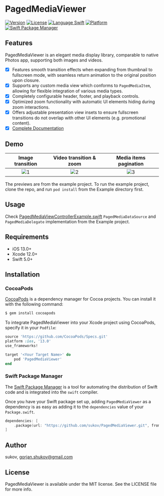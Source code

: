 # PagedMediaViewer

[![Version](https://img.shields.io/cocoapods/v/PagedMediaViewer.svg?style=flat)](https://cocoapods.org/pods/PagedMediaViewer)
[![License](https://img.shields.io/cocoapods/l/PagedMediaViewer.svg?style=flat)](https://cocoapods.org/pods/PagedMediaViewer)
[![Language Swift](https://img.shields.io/badge/Language-Swift%205.0-orange.svg?style=flat)](https://swift.org)
[![Platform](https://img.shields.io/cocoapods/p/PagedMediaViewer.svg?style=flat)](https://cocoapods.org/pods/PagedMediaViewer)
[![Swift Package Manager](https://img.shields.io/badge/Swift_Package_Manager-compatible-orange?style=flat)](https://www.swift.org/package-manager)

## Features

PagedMediaViewer is an elegant media display library, comparable to native Photos app, supporting both images and videos.

  - [x] Features smooth transition effects when expanding from thumbnail to fullscreen mode, with seamless return animation to the original position upon closure.
  - [x] Supports any custom media view which conforms to `PagedMediaItem`, allowing for flexible integration of various media types.
  - [x] Completely configurable header, footer, and playback controls.
  - [x] Optimized zoom functionality with automatic UI elements hiding during zoom interactions.
  - [x] Offers adjustable presentation view insets to ensure fullscreen transitions do not overlap with other UI elements (e.g. promotional content).
  - [x] [Complete Documentation](https://sukov.github.io/PagedMediaViewer/)

## Demo
| Image transition | Video transition & zoom | Media items pagination |
|:---:|:---:|:---:|
|![1](https://github.com/user-attachments/assets/233f6227-7f1e-425a-8709-d6489281f35d)|![2](https://github.com/user-attachments/assets/936afb3a-9b76-4350-87ee-2d41106a350c)|![3](https://github.com/user-attachments/assets/2615ed42-f788-437a-8d5e-920a51597f02)|

The previews are from the example project. To run the example project, clone the repo, and run `pod install` from the Example directory first.

## Usage 

Check [PagedMediaViewControllerExample.swift](Example/PagedMediaViewer/PagedMediaViewControllerExample.swift) `PagedMediaDataSource` and `PagedMediaDelegate` implementation from the Example project.


## Requirements

- iOS 13.0+
- Xcode 12.0+
- Swift 5.0+


## Installation

### CocoaPods

[CocoaPods](http://cocoapods.org) is a dependency manager for Cocoa projects. You can install it with the following command:

```bash
$ gem install cocoapods
```

To integrate PagedMediaViewer into your Xcode project using CocoaPods, specify it in your `Podfile`:

```ruby
source 'https://github.com/CocoaPods/Specs.git'
platform :ios, '13.0'
use_frameworks!

target '<Your Target Name>' do
    pod 'PagedMediaViewer'
end
```

### Swift Package Manager

The [Swift Package Manager](https://swift.org/package-manager/) is a tool for automating the distribution of Swift code and is integrated into the `swift` compiler. 

Once you have your Swift package set up, adding `PagedMediaViewer` as a dependency is as easy as adding it to the `dependencies` value of your `Package.swift`.

```swift
dependencies: [
    .package(url: "https://github.com/sukov/PagedMediaViewer.git", from: "1.0.0")
]
```

## Author

sukov, gorjan.shukov@gmail.com

## License

PagedMediaViewer is available under the MIT license. See the LICENSE file for more info.
